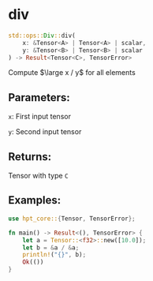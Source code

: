 # div
```rust
std::ops::Div::div(
    x: &Tensor<A> | Tensor<A> | scalar, 
    y: &Tensor<B> | Tensor<B> | scalar
) -> Result<Tensor<C>, TensorError>
```
Compute $\large x / y$ for all elements

## Parameters:
`x`: First input tensor

`y`: Second input tensor

## Returns:
Tensor with type `C`

## Examples:
```rust
use hpt_core::{Tensor, TensorError};

fn main() -> Result<(), TensorError> {
    let a = Tensor::<f32>::new([10.0]);
    let b = &a / &a;
    println!("{}", b);
    Ok(())
}
```